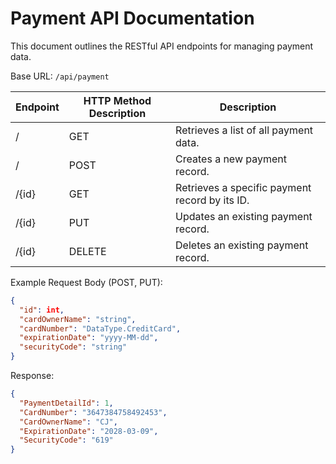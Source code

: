 # Payment API Documentation

This document outlines the RESTful API endpoints for managing payment data.

Base URL: `/api/payment`

| Endpoint | HTTP Method	Description | Description |
|----------|-------------------------|-------------|
| /        | GET                     | Retrieves a list of all payment data.            |
| /        | POST                    | Creates a new payment record.            |
| /{id}    | GET                     | Retrieves a specific payment record by its ID.            |
| /{id}    | PUT                     | Updates an existing payment record.            |
| /{id}    | DELETE                  | Deletes an existing payment record.            |

Example Request Body (POST, PUT):

```JSON
{
  "id": int,
  "cardOwnerName": "string",
  "cardNumber": "DataType.CreditCard",
  "expirationDate": "yyyy-MM-dd",
  "securityCode": "string"
}
```

Response:

```JSON
{
  "PaymentDetailId": 1,
  "CardNumber": "3647384758492453",
  "CardOwnerName": "CJ",
  "ExpirationDate": "2028-03-09",
  "SecurityCode": "619"
}
```